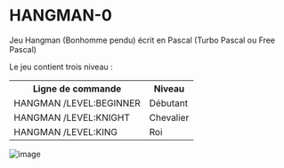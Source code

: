 # HANGMAN-0
Jeu Hangman (Bonhomme pendu) écrit en Pascal (Turbo Pascal ou Free Pascal)

Le jeu contient trois niveau : 
<table>
  <tr>
    <th>Ligne de commande</th>
    <th>Niveau</th>
  </tr>
  <tr>
    <td>HANGMAN /LEVEL:BEGINNER</td>
    <td>Débutant</td>
  </tr>
  <tr>
    <td>HANGMAN /LEVEL:KNIGHT</td>
    <td>Chevalier</td>
  </tr>
  <tr>
    <td>HANGMAN /LEVEL:KING</td>
    <td>Roi</td>
  </tr>
</table>

![image](https://github.com/gladir/HANGMAN-0/assets/11842176/0dce13b4-fd9a-4bda-bc48-f8a22e5f818d)
